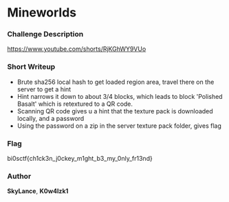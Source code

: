 # Mineworlds

### Challenge Description

https://www.youtube.com/shorts/RjKGhWY9VUo

### Short Writeup

- Brute sha256 local hash to get loaded region area, travel there on the server to get a hint
- Hint narrows it down to about 3/4 blocks, which leads to block 'Polished Basalt' which is retextured to a QR code.
- Scanning QR code gives u a hint that the texture pack is downloaded locally, and a password
- Using the password on a zip in the server texture pack folder, gives flag


### Flag

bi0sctf{ch1ck3n_j0ckey_m1ght_b3_my_0nly_fr13nd}

### Author

**SkyLance**, **K0w4lzk1**
